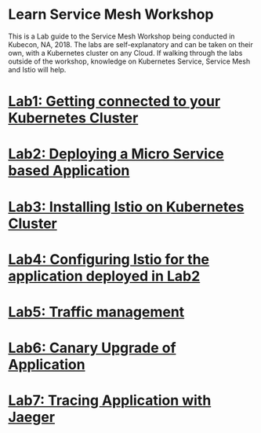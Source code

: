 # Learn Service Mesh Workshop #
This is a Lab guide to the Service Mesh Workshop being conducted in Kubecon, NA, 2018. The labs are self-explanatory and can be taken on their own, with a Kubernetes cluster on any Cloud. If walking through the labs outside of the workshop, knowledge on Kubernetes Service, Service Mesh and Istio will help.

# [Lab1: Getting connected to your Kubernetes Cluster](https://github.com/Boskey/Learn-ServiceMesh-Workshop/wiki/Lab-1:-Setup-&-Config)
# [Lab2: Deploying a Micro Service based Application](https://github.com/Boskey/Learn-ServiceMesh-Workshop/wiki/Lab-2:-Deploying-a-Micro-Service-based-Application)
# [Lab3: Installing Istio on Kubernetes Cluster](https://github.com/Boskey/Learn-ServiceMesh-Workshop/wiki/Lab-3:-Installing-Istio)
# [Lab4: Configuring Istio for the application deployed in Lab2](https://github.com/Boskey/Learn-ServiceMesh-Workshop/wiki/Lab-4:-Configuring-Istio-for-the-application-deployed-in-Lab2)
# [Lab5: Traffic management](https://github.com/Boskey/Learn-ServiceMesh-Workshop/wiki/Lab-5:-Traffic-Management-with-Istio)
# [Lab6: Canary Upgrade of Application](https://github.com/Boskey/Learn-ServiceMesh-Workshop/wiki/Lab-6:-Canary-upgrades)
# [Lab7: Tracing Application with Jaeger](https://github.com/Boskey/Learn-ServiceMesh-Workshop/wiki/Lab-7:-Tracing-and-Metrics)
